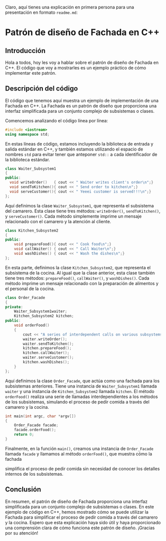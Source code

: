 Claro, aquí tienes una explicación en primera persona para una presentación en formato `readme.md`:

# Patrón de diseño de Fachada en C++

## Introducción
Hola a todos, hoy les voy a hablar sobre el patrón de diseño de Fachada en C++. El código que voy a mostrarles es un ejemplo práctico de cómo implementar este patrón.

## Descripción del código
El código que tenemos aquí muestra un ejemplo de implementación de una Fachada en C++. La Fachada es un patrón de diseño que proporciona una interfaz simplificada para un conjunto complejo de subsistemas o clases.

Comencemos analizando el código línea por línea:

```cpp
#include <iostream>
using namespace std;
```

En estas líneas de código, estamos incluyendo la biblioteca de entrada y salida estándar en C++, y también estamos utilizando el espacio de nombres `std` para evitar tener que anteponer `std::` a cada identificador de la biblioteca estándar.

```cpp
class Waiter_Subsystem1
{
public:
  void writeOrder()   { cout << " Waiter writes client's order\n";}
  void sendToKitchen(){ cout << " Send order to kitchen\n";}
  void serveCustomer(){ cout << " Yeeei customer is served!!!\n";}
};
```

Aquí definimos la clase `Waiter_Subsystem1`, que representa el subsistema del camarero. Esta clase tiene tres métodos: `writeOrder()`, `sendToKitchen()`, y `serveCustomer()`. Cada método simplemente imprime un mensaje relacionado con el camarero y la atención al cliente.

```cpp
class Kitchen_Subsystem2
{
public:
    void prepareFood(){ cout << " Cook food\n";}
    void callWaiter() { cout << " Call Waiter\n";}
    void washDishes() { cout << " Wash the dishes\n";}
};
```

En esta parte, definimos la clase `Kitchen_Subsystem2`, que representa el subsistema de la cocina. Al igual que la clase anterior, esta clase también tiene tres métodos: `prepareFood()`, `callWaiter()`, y `washDishes()`. Cada método imprime un mensaje relacionado con la preparación de alimentos y el personal de la cocina.

```cpp
class Order_Facade
{
private:
    Waiter_Subsystem1waiter;
    Kitchen_Subsystem2 kitchen;
public:
    void orderFood()
    {
        cout << "A series of interdependent calls on various subsystems:\n";
        waiter.writeOrder();
        waiter.sendToKitchen();
        kitchen.prepareFood();
        kitchen.callWaiter();
        waiter.serveCustomer();
        kitchen.washDishes();
    }
};
```

Aquí definimos la clase `Order_Facade`, que actúa como una fachada para los subsistemas anteriores. Tiene una instancia de `Waiter_Subsystem1` llamada `waiter` y una instancia de `Kitchen_Subsystem2` llamada `kitchen`. El método `orderFood()` realiza una serie de llamadas interdependientes a los métodos de los subsistemas, simulando el proceso de pedir comida a través del camarero y la cocina.

```cpp
int main(int argc, char *argv[])
{
    Order_Facade facade;
    facade.orderFood();
    return 0;
}
```

Finalmente, en la función `main()`, creamos una instancia de `Order_Facade` llamada `facade` y llamamos al método `orderFood()`, que muestra cómo la fachada

 simplifica el proceso de pedir comida sin necesidad de conocer los detalles internos de los subsistemas.

## Conclusión
En resumen, el patrón de diseño de Fachada proporciona una interfaz simplificada para un conjunto complejo de subsistemas o clases. En este ejemplo de código en C++, hemos mostrado cómo se puede utilizar la Fachada para simplificar el proceso de pedir comida a través del camarero y la cocina. Espero que esta explicación haya sido útil y haya proporcionado una comprensión clara de cómo funciona este patrón de diseño. ¡Gracias por su atención!
